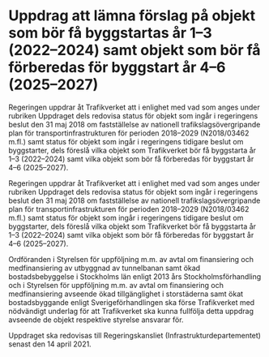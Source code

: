 # Uppdrag att lämna förslag på objekt som bör få byggstartas år 1–3 (2022–2024) samt objekt som bör få förberedas för byggstart år 4–6 (2025–2027)

Regeringen uppdrar åt Trafikverket att i enlighet med vad som anges under rubriken Uppdraget dels redovisa status för objekt som ingår i regeringens beslut den 31 maj 2018 om fastställelse av nationell trafikslagsövergripande plan för transportinfrastrukturen för perioden 2018–2029
(N2018/03462 m.fl.) samt status för objekt som ingår i regeringens tidigare beslut om byggstarter, dels föreslå vilka objekt som Trafikverket bör få byggstarta år 1–3 (2022–2024) samt vilka objekt som bör få förberedas för byggstart år 4–6 (2025–2027).

Regeringen uppdrar åt Trafikverket att i enlighet med vad som anges under rubriken Uppdraget dels redovisa status för objekt som ingår i regeringens beslut den 31 maj 2018 om fastställelse av nationell trafikslagsövergripande plan för transportinfrastrukturen för perioden 2018–2029
(N2018/03462 m.fl.) samt status för objekt som ingår i regeringens tidigare beslut om byggstarter, dels föreslå vilka objekt som Trafikverket bör få byggstarta år 1–3 (2022–2024) samt vilka objekt som bör få förberedas för byggstart år 4–6 (2025–2027).

Ordföranden i Styrelsen för uppföljning m.m. av avtal om finansiering och medfinansiering av utbyggnad av tunnelbanan samt ökad bostadsbebyggelse i Stockholms län enligt 2013 års Stockholmsförhandling och i Styrelsen för uppföljning m.m. av avtal om finansiering och medfinansiering avseende ökad tillgänglighet i storstäderna samt ökat bostadsbyggande enligt Sverigeförhandlingen ska förse Trafikverket med nödvändigt underlag för att Trafikverket ska kunna fullfölja detta uppdrag avseende de objekt respektive styrelse ansvarar för.

Uppdraget ska redovisas till Regeringskansliet (Infrastrukturdepartementet) senast den 14 april 2021.
